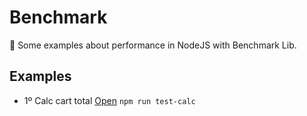 # Benchmark
🚩 Some examples about performance in NodeJS with Benchmark Lib.

## Examples
- 1º Calc cart total [Open](/src/cart/) `npm run test-calc`

